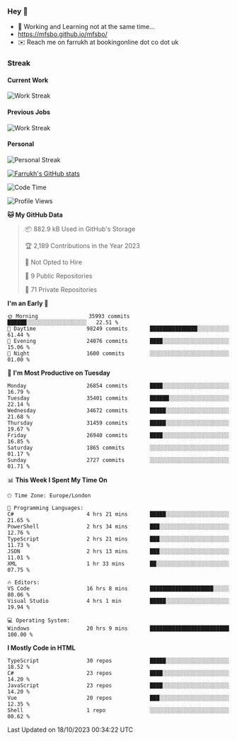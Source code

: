 ### Hey 👋

- 🏃 Working and Learning not at the same time...
- https://mfsbo.github.io/mfsbo/
- ✉️ Reach me on farrukh at bookingonline dot co dot uk

### Streak
#### Current Work
![Work Streak](https://streak-stats.demolab.com/?user=mfsbo)
#### Previous Jobs
![Work Streak](https://streak-stats.demolab.com/?user=farrukhcw)
#### Personal
![Personal Streak](https://streak-stats.demolab.com/?user=farrukhsubhani)

[![Farrukh's GitHub stats](https://github-readme-stats.vercel.app/api?username=mfsbo&hide=stars&count_private=true)](https://github.com/mfsbo/)

<!--START_SECTION:waka-->
![Code Time](http://img.shields.io/badge/Code%20Time-543%20hrs%2030%20mins-blue)

![Profile Views](http://img.shields.io/badge/Profile%20Views-2-blue)

**🐱 My GitHub Data** 

> 📦 882.9 kB Used in GitHub's Storage 
 > 
> 🏆 2,189 Contributions in the Year 2023
 > 
> 🚫 Not Opted to Hire
 > 
> 📜 9 Public Repositories 
 > 
> 🔑 71 Private Repositories 
 > 
**I'm an Early 🐤** 

```text
🌞 Morning                35993 commits       ██████░░░░░░░░░░░░░░░░░░░   22.51 % 
🌆 Daytime                98249 commits       ███████████████░░░░░░░░░░   61.44 % 
🌃 Evening                24076 commits       ████░░░░░░░░░░░░░░░░░░░░░   15.06 % 
🌙 Night                  1600 commits        ░░░░░░░░░░░░░░░░░░░░░░░░░   01.00 % 
```
📅 **I'm Most Productive on Tuesday** 

```text
Monday                   26854 commits       ████░░░░░░░░░░░░░░░░░░░░░   16.79 % 
Tuesday                  35401 commits       ██████░░░░░░░░░░░░░░░░░░░   22.14 % 
Wednesday                34672 commits       █████░░░░░░░░░░░░░░░░░░░░   21.68 % 
Thursday                 31459 commits       █████░░░░░░░░░░░░░░░░░░░░   19.67 % 
Friday                   26940 commits       ████░░░░░░░░░░░░░░░░░░░░░   16.85 % 
Saturday                 1865 commits        ░░░░░░░░░░░░░░░░░░░░░░░░░   01.17 % 
Sunday                   2727 commits        ░░░░░░░░░░░░░░░░░░░░░░░░░   01.71 % 
```


📊 **This Week I Spent My Time On** 

```text
🕑︎ Time Zone: Europe/London

💬 Programming Languages: 
C#                       4 hrs 21 mins       █████░░░░░░░░░░░░░░░░░░░░   21.65 % 
PowerShell               2 hrs 34 mins       ███░░░░░░░░░░░░░░░░░░░░░░   12.76 % 
TypeScript               2 hrs 21 mins       ███░░░░░░░░░░░░░░░░░░░░░░   11.73 % 
JSON                     2 hrs 13 mins       ███░░░░░░░░░░░░░░░░░░░░░░   11.01 % 
XML                      1 hr 33 mins        ██░░░░░░░░░░░░░░░░░░░░░░░   07.75 % 

🔥 Editors: 
VS Code                  16 hrs 8 mins       ████████████████████░░░░░   80.06 % 
Visual Studio            4 hrs 1 min         █████░░░░░░░░░░░░░░░░░░░░   19.94 % 

💻 Operating System: 
Windows                  20 hrs 9 mins       █████████████████████████   100.00 % 
```

**I Mostly Code in HTML** 

```text
TypeScript               30 repos            █████░░░░░░░░░░░░░░░░░░░░   18.52 % 
C#                       23 repos            ████░░░░░░░░░░░░░░░░░░░░░   14.20 % 
JavaScript               23 repos            ████░░░░░░░░░░░░░░░░░░░░░   14.20 % 
Vue                      20 repos            ███░░░░░░░░░░░░░░░░░░░░░░   12.35 % 
Shell                    1 repo              ░░░░░░░░░░░░░░░░░░░░░░░░░   00.62 % 
```




 Last Updated on 18/10/2023 00:34:22 UTC
<!--END_SECTION:waka-->
<!--
**mfsbo/mfsbo** is a ✨ _special_ ✨ repository because its `README.md` (this file) appears on your GitHub profile.

Here are some ideas to get you started:

- 🔭 I’m currently working on ...
- 🌱 I’m currently learning ...
- 👯 I’m looking to collaborate on ...
- 🤔 I’m looking for help with ...
- 💬 Ask me about ...
- 📫 How to reach me: ...
- 😄 Pronouns: ...
- ⚡ Fun fact: ...
-->
